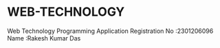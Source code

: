 # WEB-TECHNOLOGY
Web Technology Programming Application
Registration No :2301206096
Name :Rakesh Kumar Das
